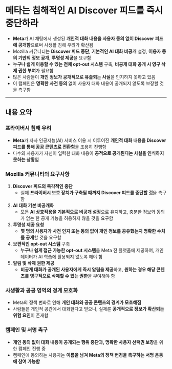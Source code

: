 # 메타는 침해적인 AI Discover 피드를 즉시 중단하라


* **Meta**가 AI 채팅에서 생성된 **개인적 대화 내용을 사용자 동의 없이 Discover 피드에 공개함**으로써 사생활 침해 우려가 확산됨
* Mozilla 커뮤니티는 **Discover 피드 중단**, **기본적인 AI 대화 비공개** 설정, **이용자 동의 기반의 정보 공개**, **투명성 제공**을 요구함
* **누구나 쉽게 이용할 수 있는 전체 opt-out 시스템** 구축, **비공개 대화 공개 시 영구 삭제 권한 부여**가 필요함
* 많은 사람들이 **개인 정보가 공개적으로 유출되는 사실**을 인지하지 못하고 있음
* 이 캠페인은 **명확한 사전 동의** 없이 사용자 대화 내용이 공개되지 않도록 보장할 것을 촉구함

---

내용 요약
-----

### 프라이버시 침해 우려

* **Meta**가 자사 인공지능(AI) 서비스 이용 시 이루어진 **개인적 대화 내용을 Discover 피드를 통해 공공 콘텐츠로 전환함**을 조용히 진행함
* 다수의 사용자가 자신이 입력한 대화 내용이 **공적으로 공개된다는 사실을 인식하지 못하는 상황임**

### Mozilla 커뮤니티의 요구사항

1. **Discover 피드의 즉각적인 중단**
   * 실제 **프라이버시 보호 장치가 구축될 때까지 Discover 피드를 중단할 것**을 촉구함
2. **AI 대화 기본 비공개화**
   * 모든 **AI 상호작용을 기본적으로 비공개 설정**으로 유지하고, 충분한 정보와 동의가 없는 한 공개 기능을 허용하지 않을 것을 요구함
3. **투명성 제공 요청**
   * **몇 명의 사용자가 사전 인지 또는 동의 없이 개인 정보를 공유했는지 명확한 수치를 공개**할 것을 요구함
4. **보편적인 opt-out 시스템** 구축
   * **누구나 쉽게 접근 가능한 opt-out 시스템**을 Meta 전 플랫폼에 제공하여, 개인 데이터가 AI 학습에 활용되지 않도록 해야 함
5. **알림 및 삭제 권한 제공**
   * **비공개 대화가 공개된 사용자에게 즉시 알림을 제공**하고, **원하는 경우 해당 콘텐츠를 영구적으로 삭제할 수 있는 권한**을 부여해야 함

### 사생활과 공공 영역의 경계 모호화

* Meta의 정책 변화로 인해 **개인 대화와 공공 콘텐츠의 경계가 모호해짐**
* 사람들은 개인적 공간에서 대화한다고 믿으나, 실제론 **공개적으로 정보가 확산되는 위험 요인**이 존재함

### 캠페인 및 서명 촉구

* **개인 동의 없이 대화 내용이 공개되는 행위 중단과, 명확한 사용자 선택권 보장**을 위한 캠페인 진행 중
* 캠페인에 동의하는 사용자는 **이름을 남겨 Meta의 정책 변경을 촉구하는 서명 운동에 참여 가능함**
